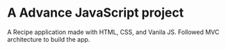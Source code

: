 # A Advance JavaScript project

A Recipe application made with HTML, CSS, and Vanila JS. Followed MVC architecture to build the app.